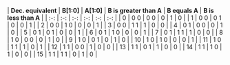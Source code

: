 | **Dec. equivalent** | **B[1:0]** | **A[1:0]** | **B is greater than A** | **B equals A** | **B is less than A** |
   | :-: | :-: | :-: | :-: | :-: | :-: |   |  0 | 0 0 | 0 0 | 0 | 1 | 0 |
   |  1 | 0 0 | 0 1 | 0 | 0 | 1 |
   |  2 | 0 0 | 1 0 | 0 | 0 | 1 |
   |  3 | 0 0 | 1 1 | 1 | 0 | 0 |
   |  4 | 0 1 | 0 0 | 0 | 1 | 0 |
   |  5 | 0 1 | 0 1 | 0 | 0 | 1 |
   |  6 | 0 1 | 1 0 | 0 | 0 | 1 |
   |  7 | 0 1 | 1 1 | 1 | 0 | 0 |
   |  8 | 1 0 | 0 0 | 0 | 1 | 0 |
   |  9 | 1 0 | 0 1 | 0 | 1 | 0 |
   | 10 | 1 0 | 1 0 | 0 | 0 | 1 |
   | 11 | 1 0 | 1 1 | 1 | 0 | 1 |
   | 12 | 1 1 | 0 0 | 1 | 0 | 0 |
   | 13 | 1 1 | 0 1 | 1 | 0 | 0 |
   | 14 | 1 1 | 1 0 | 1 | 0 | 0 |
   | 15 | 1 1 | 1 1 | 0 | 1 | 0 |

<a name="part1"></a>
